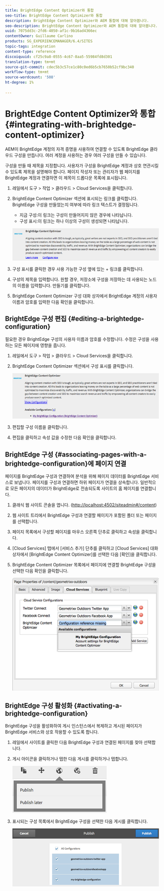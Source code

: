 ```yaml
---
title: BrightEdge Content Optimizer와 통합
seo-title: BrightEdge Content Optimizer와 통합
description: BrightEdge Content Optimizer와 AEM 통합에 대해 알아봅니다.
seo-description: BrightEdge Content Optimizer와 AEM 통합에 대해 알아봅니다.
uuid: 7075dd3c-2fd6-4050-af1c-9b16ad4366ec
contentOwner: Guillaume Carlino
products: SG_EXPERIENCEMANAGER/6.4/SITES
topic-tags: integration
content-type: reference
discoiquuid: cf25c9a8-0555-4c67-8aa5-55984fd8d301
translation-type: tm+mt
source-git-commit: cdec5b3c57ce1c80c0ed6b5cb7650b52cf9bc340
workflow-type: tm+mt
source-wordcount: '508'
ht-degree: 1%

---
```



# BrightEdge Content Optimizer와 통합{#integrating-with-brightedge-content-optimizer}

AEM이 BrightEdge 계정의 자격 증명을 사용하여 연결할 수 있도록 BrightEdge 클라우드 구성을 만듭니다. 여러 계정을 사용하는 경우 여러 구성을 만들 수 있습니다.

구성을 만들 때 제목을 지정합니다. 사용자가 구성을 BrightEdge 계정과 상호 연관시킬 수 있도록 제목을 설명해야 합니다. 페이지 작성자 또는 관리자가 웹 페이지를 BrightEdge 계정과 연결하면 이 제목이 드롭다운 목록에 표시됩니다.

1. 레일에서 도구 > 작업 > 클라우드 > Cloud Services을 클릭합니다.
1. BrightEdge Content Optimizer 섹션에 표시되는 링크를 클릭합니다. BrightEdge 구성을 만들었는지 여부에 따라 링크 텍스트가 결정됩니다.

   * 지금 구성:이 링크는 구성이 만들어지지 않은 경우에 나타납니다.
   * 구성 표시:이 링크는 하나 이상의 구성이 생성되면 나타납니다.

   ![chlimage_1-4](assets/chlimage_1-4.png)

1. 구성 표시를 클릭한 경우 사용 가능한 구성 옆에 있는 + 링크를 클릭합니다.
1. 구성의 제목을 입력합니다. 원할 경우, 저장소에 구성을 저장하는 데 사용되는 노드의 이름을 입력합니다. 만들기를 클릭합니다.
1. BrightEdge Content Optimizer 구성 대화 상자에서 BrightEdge 계정의 사용자 이름과 암호를 입력한 다음 확인을 클릭합니다.

## BrightEdge 구성 편집 {#editing-a-brightedge-configuration}

필요한 경우 BrightEdge 구성의 사용자 이름과 암호를 수정합니다. 수정은 구성을 사용하는 모든 페이지에 영향을 줍니다.

1. 레일에서 도구 > 작업 > 클라우드 > Cloud Services을 클릭합니다.
1. BrightEdge Content Optimizer 섹션에서 구성 표시를 클릭합니다.

   ![chlimage_1-5](assets/chlimage_1-5.png)

1. 편집할 구성 이름을 클릭합니다.
1. 편집을 클릭하고 속성 값을 수정한 다음 확인을 클릭합니다.

## BrightEdge 구성 {#associating-pages-with-a-brightedge-configuration}에 페이지 연결

페이지를 BrightEdge 구성과 연결하여 분석을 위해 페이지 데이터를 BrightEdge 서비스로 보냅니다. 페이지를 구성과 연결하면 하위 페이지가 연결을 상속합니다. 일반적으로 모든 페이지의 데이터가 BrightEdge로 전송되도록 사이트의 홈 페이지를 연결합니다.

1. 클래식 웹 사이트 콘솔을 엽니다. ([http://localhost:4502/siteadmin#/content](http://localhost:4502/siteadmin#/content))
1. 웹 사이트 트리에서 BrightEdge 구성과 연결할 페이지가 포함된 폴더 또는 페이지를 선택합니다.
1. 페이지 목록에서 구성할 페이지를 마우스 오른쪽 단추로 클릭하고 속성을 클릭합니다.
1. [Cloud Services] 탭에서 [서비스 추가] 단추를 클릭하고 [Cloud Services] 대화 상자에서 [BrightEdge Content Optimizer]를 선택한 다음 [확인]을 클릭합니다.
1. BrightEdge Content Optimizer 목록에서 페이지에 연결할 BrightEdge 구성을 선택한 다음 확인을 클릭합니다.

   ![chlimage_1-6](assets/chlimage_1-6.png)

## BrightEdge 구성 활성화 {#activating-a-brightedge-configuration}

BrightEdge 구성을 활성화하여 게시 인스턴스에서 복제하고 게시된 페이지가 BrightEdge 서비스와 상호 작용할 수 있도록 합니다.

1. 레일에서 사이트를 클릭한 다음 BrightEdge 구성과 연결된 페이지를 찾아 선택합니다.
1. 게시 아이콘을 클릭하거나 탭한 다음 게시를 클릭하거나 탭합니다.

   ![chlimage_1-7](assets/chlimage_1-7.png)

1. 표시되는 구성 목록에서 BrightEdge 구성을 선택한 다음 게시를 클릭합니다.

   ![chlimage_1-8](assets/chlimage_1-8.png)


